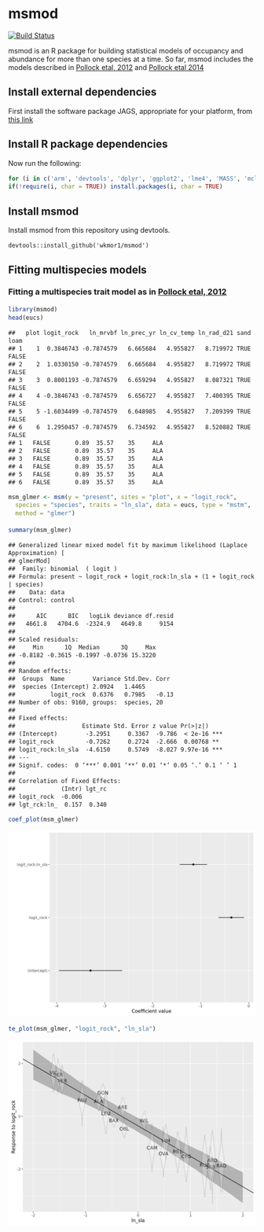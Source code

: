 # msmod

[![Build Status](https://travis-ci.org/wkmor1/msmod.svg?branch=master)](https://travis-ci.org/wkmor1/msmod)

msmod is an R package for building statistical models of occupancy and abundance for more than one species at a time. So far, msmod includes the models described in
[Pollock etal, 2012](http://onlinelibrary.wiley.com/doi/10.1111/j.1600-0587.2011.07085.x/abstract) and [Pollock etal 2014](http://onlinelibrary.wiley.com/doi/10.1111/2041-210X.12180/full)

## Install external dependencies
First install the software package JAGS, appropriate for your platform, from [this link](http://sourceforge.net/projects/mcmc-jags/files/JAGS/4.x/) 

## Install R package dependencies
Now run the following:
```R
for (i in c('arm', 'devtools', 'dplyr', 'ggplot2', 'lme4', 'MASS', 'mclust', 'R2jags', 'rstan'))
if(!require(i, char = TRUE)) install.packages(i, char = TRUE)
```
## Install msmod

Install msmod from this repository using devtools.
```
devtools::install_github('wkmor1/msmod')
```
## Fitting multispecies models 

### Fitting a multispecies trait model as in [Pollock etal, 2012](http://onlinelibrary.wiley.com/doi/10.1111/j.1600-0587.2011.07085.x/abstract)
```R
library(msmod)
head(eucs)
```
```
##   plot logit_rock   ln_mrvbf ln_prec_yr ln_cv_temp ln_rad_d21 sand  loam
## 1    1  0.3846743 -0.7874579   6.665684   4.955827   8.719972 TRUE FALSE
## 2    2  1.0330150 -0.7874579   6.665684   4.955827   8.719972 TRUE FALSE
## 3    3  0.8001193 -0.7874579   6.659294   4.955827   8.087321 TRUE FALSE
## 4    4 -0.3846743 -0.7874579   6.656727   4.955827   7.400395 TRUE FALSE
## 5    5 -1.6034499 -0.7874579   6.648985   4.955827   7.209399 TRUE FALSE
## 6    6  1.2950457 -0.7874579   6.734592   4.955827   8.520882 TRUE FALSE
## 1   FALSE       0.89  35.57    35     ALA
## 2   FALSE       0.89  35.57    35     ALA
## 3   FALSE       0.89  35.57    35     ALA
## 4   FALSE       0.89  35.57    35     ALA
## 5   FALSE       0.89  35.57    35     ALA
## 6   FALSE       0.89  35.57    35     ALA
```
```R
msm_glmer <- msm(y = "present", sites = "plot", x = "logit_rock",
  species = "species", traits = "ln_sla", data = eucs, type = "mstm",
  method = "glmer")

summary(msm_glmer)
```
```
## Generalized linear mixed model fit by maximum likelihood (Laplace Approximation) [
## glmerMod]
##  Family: binomial  ( logit )
## Formula: present ~ logit_rock + logit_rock:ln_sla + (1 + logit_rock | species)
##    Data: data
## Control: control
## 
##      AIC      BIC   logLik deviance df.resid 
##   4661.8   4704.6  -2324.9   4649.8     9154 
## 
## Scaled residuals: 
##     Min      1Q  Median      3Q     Max 
## -0.8182 -0.3615 -0.1997 -0.0736 15.3220 
## 
## Random effects:
##  Groups  Name        Variance Std.Dev. Corr 
##  species (Intercept) 2.0924   1.4465        
##          logit_rock  0.6376   0.7985   -0.13
## Number of obs: 9160, groups:  species, 20
## 
## Fixed effects:
##                   Estimate Std. Error z value Pr(>|z|)    
## (Intercept)        -3.2951     0.3367  -9.786  < 2e-16 ***
## logit_rock         -0.7262     0.2724  -2.666  0.00768 ** 
## logit_rock:ln_sla  -4.6150     0.5749  -8.027 9.97e-16 ***
## ---
## Signif. codes:  0 ‘***’ 0.001 ‘**’ 0.01 ‘*’ 0.05 ‘.’ 0.1 ‘ ’ 1
## 
## Correlation of Fixed Effects:
##             (Intr) lgt_rc
## logit_rock  -0.006       
## lgt_rck:ln_  0.157  0.340
```
```R
coef_plot(msm_glmer)
```
![Coefficient plot](https://raw.githubusercontent.com/wkmor1/msmod/gh-pages/index_files/figure-slidy/coef_plot-1.png)
```R
te_plot(msm_glmer, "logit_rock", "ln_sla")
```
![Trait-environment plot](https://raw.githubusercontent.com/wkmor1/msmod/gh-pages/index_files/figure-slidy/te_plot-1.png)
